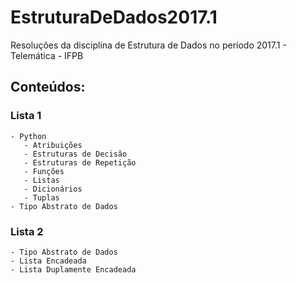 # EstruturaDeDados2017.1
Resoluções da disciplina de Estrutura de Dados no período 2017.1 - Telemática - IFPB
## Conteúdos: 
  ### Lista 1
    - Python
       - Atribuições
       - Estruturas de Decisão
       - Estruturas de Repetição
       - Funções
       - Listas
       - Dicionários
       - Tuplas
    - Tipo Abstrato de Dados

  ### Lista 2
    - Tipo Abstrato de Dados
    - Lista Encadeada
    - Lista Duplamente Encadeada
